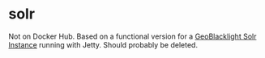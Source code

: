 # solr
Not on Docker Hub. Based on a functional version for a [GeoBlacklight Solr Instance](https://registry.hub.docker.com/u/geoblacklight/solr/) running with Jetty. Should probably be deleted.